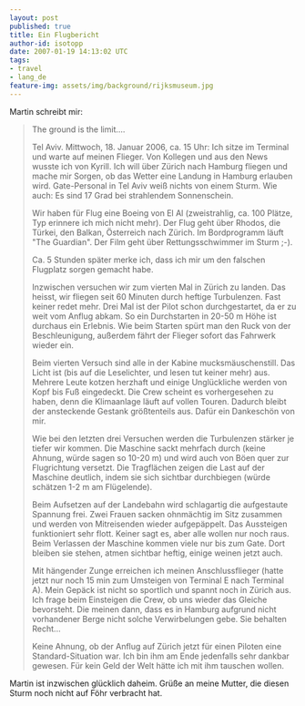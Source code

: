 ```yaml
---
layout: post
published: true
title: Ein Flugbericht
author-id: isotopp
date: 2007-01-19 14:13:02 UTC
tags:
- travel
- lang_de
feature-img: assets/img/background/rijksmuseum.jpg
---
```


Martin schreibt mir:

> The ground is the limit....
>
> Tel Aviv. Mittwoch, 18. Januar 2006, ca. 15 Uhr: 
> Ich sitze im Terminal und warte auf meinen Flieger. 
> Von Kollegen und aus den News wusste ich von Kyrill. 
> Ich will über Zürich nach Hamburg fliegen und mache mir Sorgen, ob das Wetter eine Landung in Hamburg erlauben wird.
> Gate-Personal in Tel Aviv weiß nichts von einem Sturm. 
> Wie auch: Es sind 17 Grad bei strahlendem Sonnenschein.
>
> Wir haben für Flug eine Boeing von El Al (zweistrahlig, ca. 100 Plätze, Typ erinnere ich mich nicht mehr).
> Der Flug geht über Rhodos, die Türkei, den Balkan, Österreich nach Zürich. 
> Im Bordprogramm läuft "The Guardian". 
> Der Film geht über Rettungsschwimmer im Sturm ;-).
>
> Ca. 5 Stunden später merke ich, dass ich mir um den falschen Flugplatz sorgen gemacht habe.
>
> Inzwischen versuchen wir zum vierten Mal in Zürich zu landen. 
> Das heisst, wir fliegen seit 60 Minuten durch heftige Turbulenzen.
> Fast keiner redet mehr.
> Drei Mal ist der Pilot schon durchgestartet, da er zu weit vom Anflug abkam.
> So ein Durchstarten in 20-50 m Höhe ist durchaus ein Erlebnis. 
> Wie beim Starten spürt man den Ruck von der Beschleunigung, außerdem fährt der Flieger sofort das Fahrwerk wieder ein.
>
> Beim vierten Versuch sind alle in der Kabine mucksmäuschenstill. 
> Das Licht ist (bis auf die Leselichter, und lesen tut keiner mehr) aus. 
> Mehrere Leute kotzen herzhaft und einige Unglückliche werden von Kopf bis Fuß eingedeckt.
> Die Crew scheint es vorhergesehen zu haben, denn die Klimaanlage läuft auf vollen Touren.
> Dadurch bleibt der ansteckende Gestank größtenteils aus. 
> Dafür ein Dankeschön von mir.
>
> Wie bei den letzten drei Versuchen werden die Turbulenzen stärker je tiefer wir kommen. 
> Die Maschine sackt mehrfach durch (keine Ahnung, würde sagen so 10-20 m) und wird auch von Böen quer zur Flugrichtung versetzt.
> Die Tragflächen zeigen die Last auf der Maschine deutlich, indem sie sich sichtbar durchbiegen (würde schätzen 1-2 m am Flügelende).
>
> Beim Aufsetzen auf der Landebahn wird schlagartig die aufgestaute Spannung frei. 
> Zwei Frauen sacken ohnmächtig im Sitz zusammen und werden von Mitreisenden wieder aufgepäppelt. 
> Das Aussteigen funktioniert sehr flott. 
> Keiner sagt es, aber alle wollen nur noch raus.
> Beim Verlassen der Maschine kommen viele nur bis zum Gate.
> Dort bleiben sie stehen, atmen sichtbar heftig, einige weinen jetzt auch.
>
> Mit hängender Zunge erreichen ich meinen Anschlussflieger (hatte jetzt nur noch 15 min zum Umsteigen von Terminal E nach Terminal A).
> Mein Gepäck ist nicht so sportlich und spannt noch in Zürich aus.
> Ich frage beim Einsteigen die Crew, ob uns wieder das Gleiche bevorsteht.
> Die meinen dann, dass es in Hamburg aufgrund nicht vorhandener Berge nicht solche Verwirbelungen gebe.
> Sie behalten Recht...
>
> Keine Ahnung, ob der Anflug auf Zürich jetzt für einen Piloten eine Standard-Situation war. 
> Ich bin ihm am Ende jedenfalls sehr dankbar gewesen. 
> Für kein Geld der Welt hätte ich mit ihm tauschen wollen. 

Martin ist inzwischen glücklich daheim. 
Grüße an meine Mutter, die diesen Sturm noch nicht auf Föhr verbracht hat.

